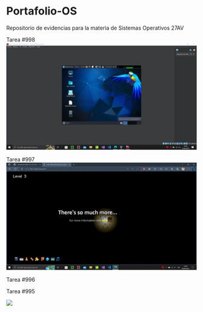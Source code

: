 # Portafolio-OS
Repositorio de evidencias para la materia de Sistemas Operativos 27AV

Tarea #998
![](https://github.com/CamaraCarlosMauricio/Portafolio-OS/blob/main/CarlosCamara_InstalacionDeParrotOS_Evidencia.jpg)

Tarea #997
![](https://raw.githubusercontent.com/CamaraCarlosMauricio/Portafolio-OS/main/CarlosCamara_VIMAdventures_Evidencia.jpg?token=GHSAT0AAAAAACGIQF5R3ZOCLIZ5S7DJMHX6ZIAXQKQ)

Tarea #996
![]()

Tarea #995

![](https://raw.githubusercontent.com/CamaraCarlosMauricio/Portafolio-OS/main/CarlosCamaraOSGIF.gif)
